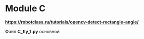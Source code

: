 # Module C


**https://robotclass.ru/tutorials/opencv-detect-rectangle-angle/**

Файл **C_fly_1.py** основной
